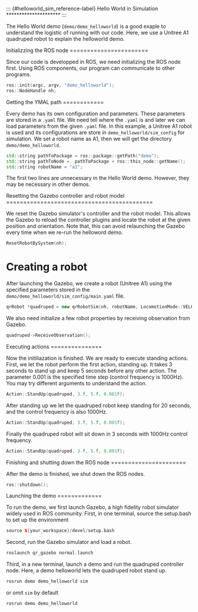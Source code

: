 ::: {#helloworld_sim_reference-label}
Hello World in Simulation \*\*\*\*\*\*\*\*\*\*\*\*\*\*\*\*\*\*\*\*\*
:::

The Hello World demo (`demo/demo_helloworld`) is a good exaple to understand the logistic of running with our code. Here, we use a Unitree A1 quadruped robot to explain the helloworld demo.

Initializzing the ROS node =======================

Since our code is developped in ROS, we need initializing the ROS node first. Using ROS components, our program can communicate to other programs.

``` c++
ros::init(argc, argv, "demo_helloworld");
ros::NodeHandle nh;
```

Getting the YMAL path ============

Every demo has its own configuration and parameters. These parameters are stored in a `.yaml` file. We need tell where the `.yaml` is and later we can load parameters from the given `.yaml` file. In this example, a Unitree A1 robot is used and its configurations are store in `demo_helloworld/sim_config` for simulation. We set a robot name as A1, then we will get the directory `demo/demo_helloworld`.

``` c++
std::string pathToPackage = ros::package::getPath("demo");
std::string pathToNode =  pathToPackage + ros::this_node::getName();
std::string robotName = "a1";
```

The first two lines are unnecessary in the Hello World demo. However, they may be necessary in other demos.

Resetting the Gazebo controller and robot model ===========================================

We reset the Gazebo simulator\'s controller and the robot model. This allows the Gazebo to reload the controller plugins and locate the robot at the given position and orientation. Note that, this can avoid relaunching the Gazebo every time when we re-run the helloword demo.

``` c++
ResetRobotBySystem(nh);
```

# Creating a robot

After launching the Gazebo, we create a robot (Unitree A1) using the specified parameters stored in the `demo/demo_helloworld/sim_config/main.yaml` file.

``` c++
qrRobot *quadruped = new qrRobotSim(nh, robotName, LocomotionMode::VELOCITY_LOCOMOTION);
```

We also need initialize a few robot properties by receiving observation from Gazebo.

``` c++
quadruped->ReceiveObservation();
```

Executing actions ===============

Now the initiliazation is finished. We are ready to execute standing actions. First, we let the robot perform the first action, standing up. It takes 3 seconds to stand up and keep 5 seconds before any other action. The parameter 0.001 is the specified time step (control frequency is 1000Hz). You may try different arguments to understand the action.

``` c++
Action::StandUp(quadruped, 3.f, 5.f, 0.001f);
```

After standing up we let the quadruped robot keep standing for 20 seconds, and the control frequency is also 1000Hz.

``` c++
Action::StandUp(quadruped, 3.f, 5.f, 0.001f);
```

Finally the quadruped robot will sit down in 3 seconds with 1000Hz control frequency.

``` c++
Action::StandUp(quadruped, 3.f, 5.f, 0.001f);
```

Finishing and shutting down the ROS node ======================

After the demo is finished, we shut down the ROS nodes.

``` c++
ros::shutdown();
```

Launching the demo =============

To run the demo, we first launch Gazebo, a high fidelity robot simulator widely used in ROS community. First, in one terminal, source the setup.bash to set up the environment

``` c++
source ${your_workspace}/devel/setup.bash
```

Second, run the Gazebo simulator and load a robot.

``` c++
roslaunch qr_gazebo normal.launch
```

Third, in a new terminal, launch a demo and run the quadruped controller node. Here, a demo helloworld lets the quadruped robot stand up.

``` c++
rosrun demo demo_helloworld sim
```

or omit `sim` by default

``` c++
rosrun demo demo_helloworld
```
